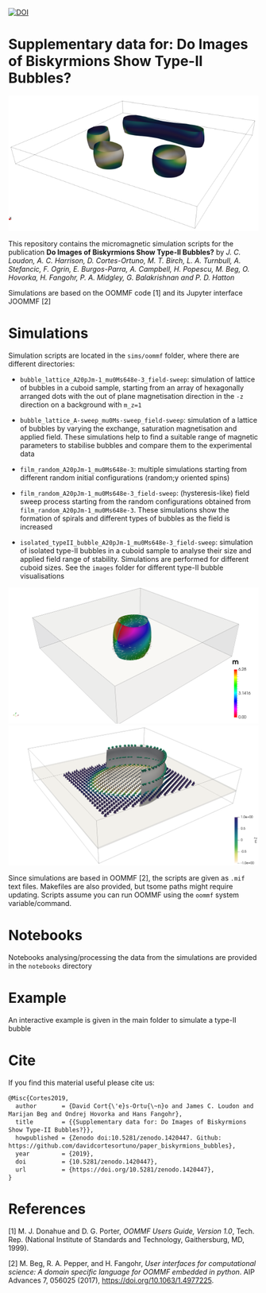 [![DOI](https://zenodo.org/badge/DOI/10.5281/zenodo.1420447.svg)](https://doi.org/10.5281/zenodo.1420447)


# Supplementary data for: Do Images of Biskyrmions Show Type-II Bubbles?

![](images/bubble_lattice.png)

This repository contains the micromagnetic simulation scripts for the publication **Do Images of Biskyrmions Show Type-II Bubbles?** by *J. C. Loudon, A. C. Harrison, D. Cortes-Ortuno, M. T. Birch, L. A. Turnbull, A. Stefancic, F. Ogrin, E. Burgos-Parra, A. Campbell, H. Popescu, M. Beg, O. Hovorka, H. Fangohr, P. A. Midgley, G. Balakrishnan and P. D. Hatton*

Simulations are based on the OOMMF code [1] and its Jupyter interface JOOMMF [2]

# Simulations

Simulation scripts are located in the `sims/oommf` folder, where there are different directories:

- `bubble_lattice_A20pJm-1_mu0Ms648e-3_field-sweep`: simulation of lattice of bubbles in a cuboid sample, starting from an array of hexagonally arranged dots with the out of plane magnetisation direction in the `-z` direction on a background with `m_z=1`

- `bubble_lattice_A-sweep_mu0Ms-sweep_field-sweep`: simulation of a lattice of bubbles by varying the exchange, saturation magnetisation and applied field. These simulations help to find a suitable range of magnetic parameters to stabilise bubbles and compare them to the experimental data 

- `film_random_A20pJm-1_mu0Ms648e-3`: multiple simulations starting from different random initial configurations (random;y oriented spins)

- `film_random_A20pJm-1_mu0Ms648e-3_field-sweep`: (hysteresis-like) field sweep process starting from the random configurations obtained from `film_random_A20pJm-1_mu0Ms648e-3`. These simulations show the formation of spirals and different types of bubbles as the field is increased

- `isolated_typeII_bubble_A20pJm-1_mu0Ms648e-3_field-sweep`: simulation of isolated type-II bubbles in a cuboid sample to analyse their size and applied field range of stability. Simulations are performed for different cuboid sizes. See the `images` folder for different type-II bubble visualisations

![](images/bubble.png)
![](images/TYPEII_BUBBLE_OVERVIEW.png)

Since simulations are based in OOMMF [2], the scripts are given as `.mif` text files. Makefiles are also provided, but tsome paths might require updating. Scripts assume you can run OOMMF using the `oommf` system variable/command.

# Notebooks

Notebooks analysing/processing the data from the simulations are provided in the `notebooks` directory

# Example

An interactive example is given in the main folder to simulate a type-II bubble

# Cite

If you find this material useful please cite us:

```
@Misc{Cortes2019,
  author       = {David Cort{\'e}s-Ortu{\~n}o and James C. Loudon and Marijan Beg and Ondrej Hovorka and Hans Fangohr},
  title        = {{Supplementary data for: Do Images of Biskyrmions Show Type-II Bubbles?}},
  howpublished = {Zenodo doi:10.5281/zenodo.1420447. Github: https://github.com/davidcortesortuno/paper_biskyrmions_bubbles},
  year         = {2019},
  doi          = {10.5281/zenodo.1420447},
  url          = {https://doi.org/10.5281/zenodo.1420447},
}
```

# References

[1] M. J. Donahue and D. G. Porter, *OOMMF Users Guide, Version 1.0*, Tech. Rep. (National Institute of Standards and Technology, Gaithersburg, MD, 1999).

[2] M. Beg, R. A. Pepper, and H. Fangohr, *User interfaces for computational science: A domain specific language for OOMMF embedded in python*. AIP Advances 7, 056025 (2017), https://doi.org/10.1063/1.4977225.
